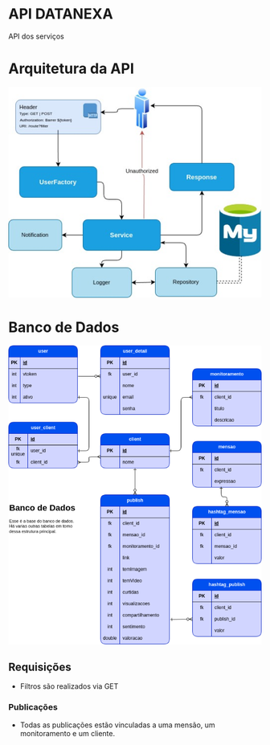 # API DATANEXA
API dos serviços

# Arquitetura da API

<img src="./ArquiteturaAPI.jpg">


# Banco de Dados

<img src="./datanexa_db.png">

## Requisições

- Filtros são realizados via GET

### Publicações

- Todas as publicações estão vinculadas a uma mensão, um monitoramento e um cliente.

